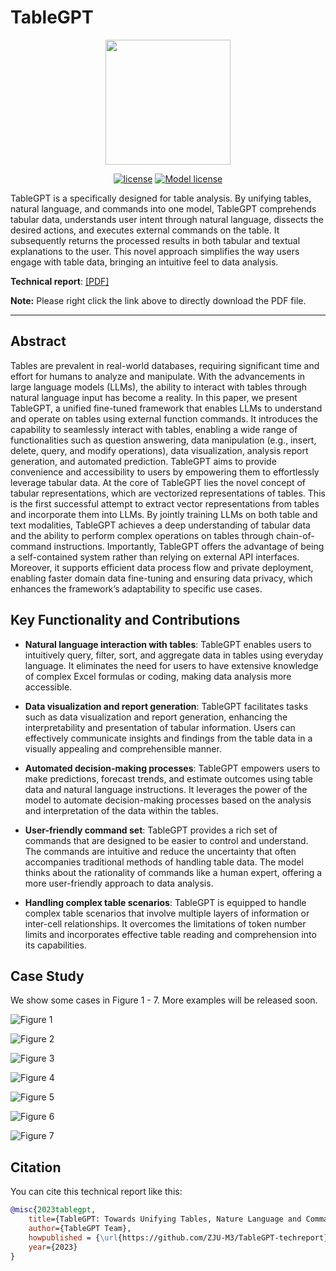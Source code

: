 # TableGPT

<div align="center">


<img src="./images/logo.svg" width="200"/>


[![license](./images/license.svg)](./LICENSE)
[![Model license](./images/model_license.svg)](./MODEL_LICENSE)

</div>

TableGPT is a specifically designed for table analysis. By unifying tables, natural language, and commands into one model, TableGPT comprehends tabular data, understands user intent through natural language, dissects the desired actions, and executes external commands on the table. It subsequently returns the processed results in both tabular and textual explanations to the user. This novel approach simplifies the way users engage with table data, bringing an intuitive feel to data analysis. 

**Technical report**: [[PDF]](TableGPT_tech_report.pdf)

**Note:** Please right click the link above to directly download the PDF file.

---

## Abstract
Tables are prevalent in real-world databases, requiring significant time and effort for humans to analyze and manipulate. With the advancements in large language models (LLMs), the ability to interact with tables through natural
language input has become a reality. In this paper, we present TableGPT, a unified fine-tuned framework that enables LLMs to understand and operate on tables using external function commands. It introduces the capability to seamlessly interact with tables, enabling a wide range of functionalities such as question answering, data manipulation (e.g., insert, delete, query, and modify operations), data visualization, analysis report generation, and automated prediction. TableGPT aims to provide convenience and accessibility to users by empowering them to effortlessly leverage tabular data. At the core of TableGPT lies the novel concept of tabular representations, which are vectorized representations of tables. This is the first successful attempt to extract vector representations from tables and incorporate them into LLMs. By jointly training LLMs on both table and text modalities, TableGPT achieves a deep understanding of tabular data and the ability to perform complex operations on tables through chain-of-command instructions. Importantly, TableGPT offers the advantage of being a self-contained system rather than relying on external API interfaces. Moreover, it supports efficient data process
flow and private deployment, enabling faster domain data fine-tuning and ensuring data privacy, which enhances the framework’s adaptability to specific use cases.

## Key Functionality and Contributions


- **Natural language interaction with tables**: TableGPT enables users to intuitively query, filter, sort, and aggregate data in tables using everyday language. It eliminates the need for users to have extensive knowledge of complex Excel formulas or coding, making data analysis more accessible.

- **Data visualization and report generation**: TableGPT facilitates tasks such as data visualization and report generation, enhancing the interpretability and presentation of tabular information. Users can effectively communicate insights and findings from the table data in a visually appealing and comprehensible manner.

- **Automated decision-making processes**: TableGPT empowers users to make predictions, forecast trends, and estimate outcomes using table data and natural language instructions. It leverages the power of the model to automate decision-making processes based on the analysis and interpretation of the data within the tables.

- **User-friendly command set**: TableGPT provides a rich set of commands that are designed to be easier to control and understand. The commands are intuitive and reduce the uncertainty that often accompanies traditional methods of handling table data. The model thinks about the rationality of commands like a human expert, offering a more user-friendly approach to data analysis.

- **Handling complex table scenarios**: TableGPT is equipped to handle complex table scenarios that involve multiple layers of information or inter-cell relationships. It overcomes the limitations of token number limits and incorporates effective table reading and comprehension into its capabilities.


## Case Study

We show some cases in Figure 1 - 7. More examples will be released soon.

![Figure 1](./images/1.png)

![Figure 2](./images/2.png)

![Figure 3](./images/3.png)

![Figure 4](./images/4.png)

![Figure 5](./images/5.png)

![Figure 6](./images/6.png)

![Figure 7](./images/7.png)

## Citation
You can cite this technical report like this:
```BibTeX
@misc{2023tablegpt,
    title={TableGPT: Towards Unifying Tables, Nature Language and Commands into One GPT},
    author={TableGPT Team},
    howpublished = {\url{https://github.com/ZJU-M3/TableGPT-techreport}},
    year={2023}
}
```